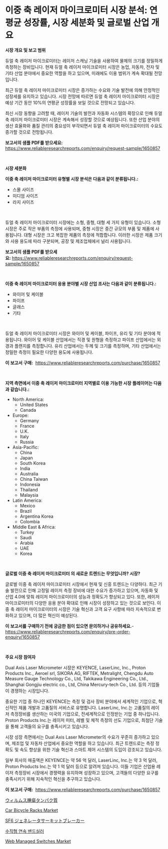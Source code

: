 <p><h1>이중 축 레이저 마이크로미터 시장 분석: 연평균 성장률, 시장 세분화 및 글로벌 산업 개요</h1></p><p><strong>시장 개요 및 보고 범위</strong></p>
<p><p>듀얼 축 레이저 마이크로미터는 레이저 스캐닝 기술을 사용하여 물체의 크기를 정밀하게 측정하는 장비입니다. 현재 듀얼 축 레이저 마이크로미터 시장은 농업, 자동차, 전자 및 기타 산업 분야에서 중요한 역할을 하고 있으며, 미래에도 이용 범위가 계속 확대될 전망입니다.</p><p>최근 듀얼 축 레이저 마이크로미터 시장은 증가하는 수요와 기술 발전에 의해 안정적인 성장세를 유지하고 있습니다. 시장 전망에 따르면 듀얼 축 레이저 마이크로미터 시장은 예상 기간 동안 10%의 연평균 성장률을 보일 것으로 전망되고 있습니다.</p><p>최신 시장 동향을 고려할 때, 레이저 기술의 발전과 자동화 시스템의 확장으로 인해 듀얼 축 레이저 마이크로미터 시장은 계속해서 성장할 것으로 예상됩니다. 또한 산업 분야의 생산 효율화와 품질 관리의 중요성이 부각되면서 듀얼 축 레이저 마이크로미터의 수요도 증가할 것으로 전망됩니다.</p></p>
<p><strong>보고서의 샘플 PDF를 받으세요:</strong> <a href="https://www.reliableresearchreports.com/enquiry/request-sample/1650857">https://www.reliableresearchreports.com/enquiry/request-sample/1650857</a></p>
<p>&nbsp;</p>
<p><strong>시장 세분화</strong></p>
<p><strong>이중 축 레이저 마이크로미터 유형별 시장 분석은 다음과 같이 분류됩니다.:</strong></p>
<p><ul><li>스몰 사이즈</li><li>미디엄 사이즈</li><li>라지 사이즈</li></ul></p>
<p>&nbsp;</p>
<p><p>듀얼 축 레이저 마이크로미터 시장에는 소형, 중형, 대형 세 가지 유형이 있습니다. 소형 시장은 주로 작은 부품의 측정에 사용되며, 중형 시장은 중간 규모의 부품 및 제품에 사용됩니다. 대형 시장은 크고 복잡한 제품의 측정에 적합합니다. 이러한 시장은 제품 크기와 사용 용도에 따라 구분되며, 공장 및 제조업체에서 널리 사용됩니다.</p></p>
<p><strong>보고서의 샘플 PDF를 받으세요:</strong>&nbsp;<a href="https://www.reliableresearchreports.com/enquiry/request-sample/1650857">https://www.reliableresearchreports.com/enquiry/request-sample/1650857</a></p>
<p>&nbsp;</p>
<p><strong> 이중 축 레이저 마이크로미터 응용 분야별 시장 산업 조사는 다음과 같이 분류됩니다.:</strong></p>
<p><ul><li>와이어 및 케이블</li><li>파이프</li><li>글래스</li><li>기타</li></ul></p>
<p>&nbsp;</p>
<p><p>듀얼 축 레이저 마이크로미터 시장은 와이어 및 케이블, 파이프, 유리 및 기타 분야에 적용됩니다. 와이어 및 케이블 산업에서는 직경 및 원형을 측정하고 파이프 산업에서는 외경과 플랜지를 측정합니다. 유리 산업에서는 두께 및 크기를 측정하며, 기타 산업에서는 정밀한 측정이 필요한 다양한 용도에 사용됩니다.</p></p>
<p><strong>이 보고서 구매:</strong>&nbsp; <a href="https://www.reliableresearchreports.com/purchase/1650857">https://www.reliableresearchreports.com/purchase/1650857</a></p>
<p>&nbsp;</p>
<p><strong>지역 측면에서 이중 축 레이저 마이크로미터 지역별로 이용 가능한 시장 플레이어는 다음과 같습니다.:</strong></p>
<p><ul>
    <li>
        North America:
        <ul>
            <li>United States</li>
            <li>Canada</li>
        </ul>
    </li>
    <li>
        Europe:
        <ul>
            <li>Germany</li>
            <li>France</li>
            <li>U.K.</li>
            <li>Italy</li>
            <li>Russia</li>
        </ul>
    </li>
    <li>
        Asia-Pacific:
        <ul>
            <li>China</li>
            <li>Japan</li>
            <li>South Korea</li>
            <li>India</li>
            <li>Australia</li>
            <li>China Taiwan</li>
            <li>Indonesia</li>
            <li>Thailand</li>
            <li>Malaysia</li>
        </ul>
    </li>
    <li>
        Latin America:
        <ul>
            <li>Mexico</li>
            <li>Brazil</li>
            <li>Argentina Korea</li>
            <li>Colombia</li>
        </ul>
    </li>
    <li>
        Middle East & Africa:
        <ul>
            <li>Turkey</li>
            <li>Saudi</li>
            <li>Arabia</li>
            <li>UAE</li>
            <li>Korea</li>
        </ul>
    </li>
    </ul></p>
<p>&nbsp;</p>
<p><strong>글로벌 이중 축 레이저 마이크로미터 의 새로운 트렌드는 무엇입니까? 시장?</strong></p>
<p><p>글로벌 이중 축 레이저 마이크로미터 시장에서 현재 및 신흥 트렌드는 다양하다. 최근 기술 발전으로 인해 고정밀 레이저 측정 장비에 대한 수요가 증가하고 있으며, 자동화 및 산업 4.0에 맞춰 레이저 마이크로미터의 성능과 정확도가 향상되고 있다. 또한, 레이저 마이크로미터의 다양한 응용 분야 확대로 인해 시장이 성장하고 있는 것으로 보인다. 이중 축 레이저 마이크로미터의 시장은 기술 혁신과 고객 요구 사항에 따라 지속적으로 변화하고 있으며, 더 많은 혁신이 예상된다.</p></p>
<p><strong>이 보고서를 구매하기 전에 궁금한 점이 있으면 문의하거나 공유하세요.</strong>- <a href="https://www.reliableresearchreports.com/enquiry/pre-order-enquiry/1650857">https://www.reliableresearchreports.com/enquiry/pre-order-enquiry/1650857</a></p>
<p>&nbsp;</p>
<p><strong>주요 시장 참여자</strong></p>
<p><p>Dual Axis Laser Micrometer 시장은 KEYENCE, LaserLinc, Inc., Proton Products Inc., Aeroel srl, SIKORA AG, RIFTEK, Metralight, Chengdu Auto Measure Gauge Technology Co., Ltd, Takikawa Engineering Co., Ltd., Shanghai Gongjiu electric co., Ltd, China Mercury-tech Co., Ltd. 등의 기업들이 경쟁하는 시장입니다. </p><p>중요한 기업 중 하나인 KEYENCE는 측정 및 검사 장비 분야에서 세계적인 기업으로, 혁신적인 제품 개발과 고품질의 서비스로 유명합니다. LaserLinc, Inc.는 고품질의 레이저 측정장비를 생산하는 미국의 기업으로, 전세계적으로 인정받는 기업 중 하나입니다. Proton Products Inc.는 레이저 미터, 레벨 및 체적 측정의 선도 기업으로, 최첨단 기술을 통해 고객들의 요구를 충족시키고 있습니다.</p><p>시장 성장 측면에서는 Dual Axis Laser Micrometer의 수요가 꾸준히 증가하고 있으며, 제조업 및 자동차 산업에서 중요한 역할을 하고 있습니다. 최근 트렌드로는 측정 정확도 및 속도 향상을 위한 기술 혁신과 스마트 제어 시스템의 도입이 강조되고 있습니다.</p><p>일부 회사의 매출액은 KEYENCE는 약 56 억 달러, LaserLinc, Inc.는 약 3 억 달러, Proton Products Inc.는 약 1 억 달러 등으로 알려져 있습니다. 이들 기업은 산업용 레이저 측정장비 시장에서 경쟁력을 유지하며 성장하고 있으며, 고객들의 다양한 요구를 충족시키기 위해 지속적인 혁신을 추구하고 있습니다.</p></p>
<p><strong>이 보고서 구매:</strong>&nbsp;&nbsp;<a href="https://www.reliableresearchreports.com/purchase/1650857">https://www.reliableresearchreports.com/purchase/1650857</a></p>
<p><p><a href="https://github.com/schmahlson/Market-Research-Report-List-1/blob/main/761026411259.md">ウィルムス腫瘍タンパク質</a></p><p><a href="https://issuu.com/reportprime-2/docs/car-bicycle-racks-market-size-2030.pptx">Car Bicycle Racks Market</a></p><p><a href="https://github.com/zjkmgcs938405/Market-Research-Report-List-1/blob/main/160735611256.md">SF6 ジェネレータサーキットブレーカー</a></p><p><a href="https://github.com/vsnao330707/Market-Research-Report-List-1/blob/main/955104110199.md">수직형 연속 밴드실러</a></p><p><a href="https://github.com/markusgodoy/Market-Research-Report-List-2/blob/main/web-managed-switches-market.md">Web Managed Switches Market</a></p></p>
